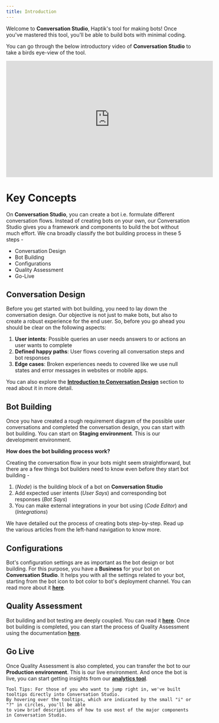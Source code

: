 ```yaml
---
title: Introduction
---
```


Welcome to **Conversation Studio**, Haptik's tool for making bots! Once you've mastered this tool, you'll be able to build bots with minimal coding. 

You can go through the below introductory video of **Conversation Studio** to take a birds eye-view of the tool.

<iframe width="560" height="315" src="https://www.youtube.com/embed/vEuc4za39hk" frameborder="0" allow="accelerometer; autoplay; clipboard-write; encrypted-media; gyroscope; picture-in-picture" allowfullscreen></iframe>

# Key Concepts

On **Conversation Studio**, you can create a bot i.e. formulate different conversation flows. Instead of creating bots on your own, our Conversation Studio gives you a framework and components to build the bot without much effort. We cna broadly classify the bot building process in these 5 steps -

- Conversation Design
- Bot Building
- Configurations
- Quality Assessment
- Go-Live

## Conversation Design

Before you get started with bot building, you need to lay down the conversation design. Our objective is not just to make bots, but also to create a robust experience for the end user. So, before you go ahead you should be clear on the following aspects:

1. **User intents**: Possible queries an user needs answers to or actions an user wants to complete
2. **Defined happy paths**: User flows covering all conversation steps and bot responses 
3. **Edge cases**: Broken experiences needs to covered like we use null states and error messages in websites or mobile apps.

You can also explore the [**Introduction to Conversation Design**](https://docs.haptik.ai/bot-builder/basic/conversation-design-introduction) section to read about it in more detail.

## Bot Building

Once you have created a rough requirement diagram of the possible user conversations and completed the conversation design, you can start with bot building. You can start on **Staging environment**. This is our development environment. 

**How does the bot building process work?**

Creating the conversation flow in your bots might seem straightforward, but there are a few things bot builders need to know even before they start bot building - 

1. (*Node*) is the building block of a bot on **Conversation Studio**
2. Add expected user intents (*User Says*) and corresponding bot responses (*Bot Says*)
3. You can make external integrations in your bot using (*Code Editor*) and (*Integrations*)

We have detailed out the process of creating bots step-by-step. Read up the various articles from the left-hand navigation to know more.

## Configurations 

Bot's configuration settings are as important as the bot design or bot building. For this purpose, you have a **Business** for your bot on **Conversation Studio**. It helps you with all the settings related to your bot, starting from the bot icon to bot color to bot's deployment channel. You can read more about it [**here**](https://docs.haptik.ai/bot-builder/basic/business).

## Quality Assessment

Bot building and bot testing are deeply coupled. You can read it [**here**](https://docs.haptik.ai/bot-builder/advanced/development-guidelines). Once bot building is completed, you can start the process of Quality Assessment using the documentation [**here**](https://docs.haptik.ai/bot-builder/basic/testing-bot). 

## Go Live

Once Quality Assessment is also completed, you can transfer the bot to our **Production environment**. This is our live environment. And once the bot is live, you can start getting insights from our [**analytics tool**](https://docs.haptik.ai/bot-analytics). 

    Tool Tips: For those of you who want to jump right in, we've built tooltips directly into Conversation Studio. 
    By hovering over the tooltips, which are indicated by the small "i" or "?" in circles, you'll be able 
    to view brief descriptions of how to use most of the major components in Conversation Studio. 
